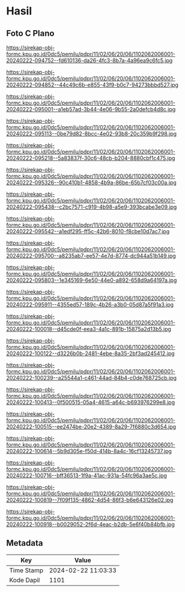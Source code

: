 # Hasil

## Foto C Plano

https://sirekap-obj-formc.kpu.go.id/0dc5/pemilu/pdpr/11/02/06/20/06/1102062006001-20240222-094752--fd610136-da26-4fc3-8b7a-4a96ea9c6fc5.jpg

https://sirekap-obj-formc.kpu.go.id/0dc5/pemilu/pdpr/11/02/06/20/06/1102062006001-20240222-094852--44c49c6b-e855-43f9-b0c7-94273bbbd527.jpg

https://sirekap-obj-formc.kpu.go.id/0dc5/pemilu/pdpr/11/02/06/20/06/1102062006001-20240222-095001--a1eb57ad-3b44-4e06-9b55-2a0defcb4d8c.jpg

https://sirekap-obj-formc.kpu.go.id/0dc5/pemilu/pdpr/11/02/06/20/06/1102062006001-20240222-095113--0be79d82-8bcc-4e02-93b8-20c359b9f298.jpg

https://sirekap-obj-formc.kpu.go.id/0dc5/pemilu/pdpr/11/02/06/20/06/1102062006001-20240222-095218--5a83837f-30c6-48cb-b204-8880cbf1c475.jpg

https://sirekap-obj-formc.kpu.go.id/0dc5/pemilu/pdpr/11/02/06/20/06/1102062006001-20240222-095326--90c410b1-4858-4b9a-86be-65b7cf03c00a.jpg

https://sirekap-obj-formc.kpu.go.id/0dc5/pemilu/pdpr/11/02/06/20/06/1102062006001-20240222-095438--c2bc7571-c919-4b98-a5e9-393bcabe3e09.jpg

https://sirekap-obj-formc.kpu.go.id/0dc5/pemilu/pdpr/11/02/06/20/06/1102062006001-20240222-095542--a1edf295-ff5c-42b6-8010-f8cbe10d7ac7.jpg

https://sirekap-obj-formc.kpu.go.id/0dc5/pemilu/pdpr/11/02/06/20/06/1102062006001-20240222-095700--a8235ab7-ee57-4e7d-8774-dc944a51b149.jpg

https://sirekap-obj-formc.kpu.go.id/0dc5/pemilu/pdpr/11/02/06/20/06/1102062006001-20240222-095803--1e345169-6e50-44e0-a892-658d9a64197a.jpg

https://sirekap-obj-formc.kpu.go.id/0dc5/pemilu/pdpr/11/02/06/20/06/1102062006001-20240222-095911--4355ed57-189c-4b26-a3b0-05d87a5f91a3.jpg

https://sirekap-obj-formc.kpu.go.id/0dc5/pemilu/pdpr/11/02/06/20/06/1102062006001-20240222-100018--d45cde0f-eea3-4a1c-891b-15875a2d13b5.jpg

https://sirekap-obj-formc.kpu.go.id/0dc5/pemilu/pdpr/11/02/06/20/06/1102062006001-20240222-100122--d3226b0b-2481-4ebe-8a35-2bf3ad245412.jpg

https://sirekap-obj-formc.kpu.go.id/0dc5/pemilu/pdpr/11/02/06/20/06/1102062006001-20240222-100239--a25544a1-c461-44ad-84b4-c0de768725cb.jpg

https://sirekap-obj-formc.kpu.go.id/0dc5/pemilu/pdpr/11/02/06/20/06/1102062006001-20240222-100413--0f500515-05a4-4615-a64c-b693976299e8.jpg

https://sirekap-obj-formc.kpu.go.id/0dc5/pemilu/pdpr/11/02/06/20/06/1102062006001-20240222-100515--ee2474be-20e2-4389-8a29-7f6880c3d654.jpg

https://sirekap-obj-formc.kpu.go.id/0dc5/pemilu/pdpr/11/02/06/20/06/1102062006001-20240222-100614--5b9d305e-f50d-414b-8a4c-16cf13245737.jpg

https://sirekap-obj-formc.kpu.go.id/0dc5/pemilu/pdpr/11/02/06/20/06/1102062006001-20240222-100716--bff36513-1f9a-41ac-931a-54fc96a3ae5c.jpg

https://sirekap-obj-formc.kpu.go.id/0dc5/pemilu/pdpr/11/02/06/20/06/1102062006001-20240222-100819--7f09f135-4862-4d54-86f3-b6e643126e02.jpg

https://sirekap-obj-formc.kpu.go.id/0dc5/pemilu/pdpr/11/02/06/20/06/1102062006001-20240222-100918--b0029052-2f6d-4eac-b2db-5e6f40b84bfb.jpg


## Metadata

| Key        | Value               |
| ---------- | ------------------- |
| Time Stamp | 2024-02-22 11:03:33 |
| Kode Dapil | 1101                |




